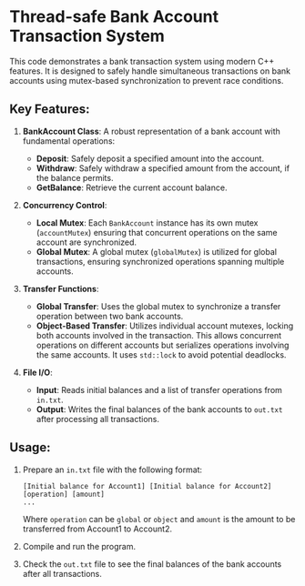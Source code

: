 # Thread-safe Bank Account Transaction System

This code demonstrates a bank transaction system using modern C++ features. It is designed to safely handle simultaneous transactions on bank accounts using mutex-based synchronization to prevent race conditions.

## Key Features:

1. **BankAccount Class**: A robust representation of a bank account with fundamental operations:
   
   - **Deposit**: Safely deposit a specified amount into the account.
   - **Withdraw**: Safely withdraw a specified amount from the account, if the balance permits.
   - **GetBalance**: Retrieve the current account balance.

2. **Concurrency Control**:
   
   - **Local Mutex**: Each `BankAccount` instance has its own mutex (`accountMutex`) ensuring that concurrent operations on the same account are synchronized.
   - **Global Mutex**: A global mutex (`globalMutex`) is utilized for global transactions, ensuring synchronized operations spanning multiple accounts.

3. **Transfer Functions**:

   - **Global Transfer**: Uses the global mutex to synchronize a transfer operation between two bank accounts.
   - **Object-Based Transfer**: Utilizes individual account mutexes, locking both accounts involved in the transaction. This allows concurrent operations on different accounts but serializes operations involving the same accounts. It uses `std::lock` to avoid potential deadlocks.

4. **File I/O**:
   
   - **Input**: Reads initial balances and a list of transfer operations from `in.txt`.
   - **Output**: Writes the final balances of the bank accounts to `out.txt` after processing all transactions.

## Usage:

1. Prepare an `in.txt` file with the following format:
    ```
    [Initial balance for Account1] [Initial balance for Account2]
    [operation] [amount]
    ...
    ```
   Where `operation` can be `global` or `object` and `amount` is the amount to be transferred from Account1 to Account2.

2. Compile and run the program.
3. Check the `out.txt` file to see the final balances of the bank accounts after all transactions.

